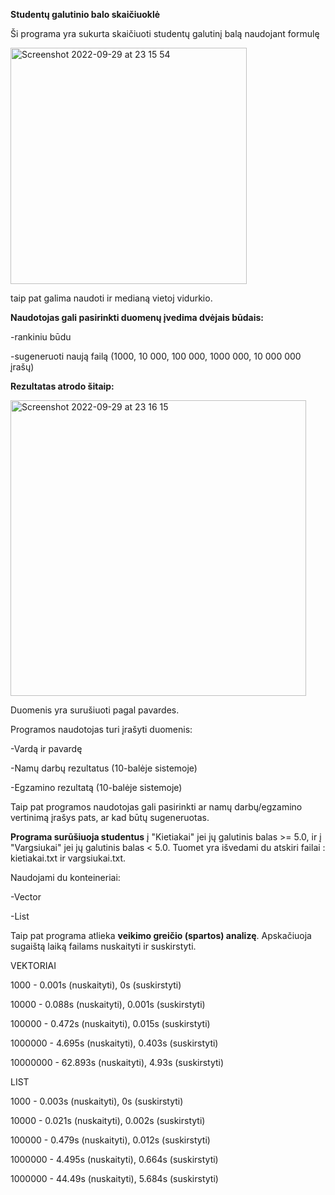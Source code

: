 **Studentų galutinio balo skaičiuoklė**

Ši programa yra sukurta skaičiuoti studentų galutinį balą naudojant formulę

<img width="378" alt="Screenshot 2022-09-29 at 23 15 54" src="https://user-images.githubusercontent.com/113093671/193133329-ea2db47d-80bd-4c3c-97f2-0d676d135a3d.png">


taip pat galima naudoti ir medianą vietoj vidurkio.

**Naudotojas gali pasirinkti duomenų įvedima dvėjais būdais:**

-rankiniu būdu

-sugeneruoti naują failą (1000, 10 000, 100 000, 1000 000, 10 000 000 įrašų)

**Rezultatas atrodo šitaip:**

<img width="473" alt="Screenshot 2022-09-29 at 23 16 15" src="https://user-images.githubusercontent.com/113093671/193133426-d861005c-bb6d-4ce1-81fd-57ee26cd497a.png">

Duomenis yra surušiuoti pagal pavardes.

Programos naudotojas turi įrašyti duomenis:

-Vardą ir pavardę

-Namų darbų rezultatus (10-balėje sistemoje)

-Egzamino rezultatą (10-balėje sistemoje)

Taip pat programos naudotojas gali pasirinkti ar namų darbų/egzamino vertinimą įrašys pats, ar kad būtų sugeneruotas.

**Programa surūšiuoja studentus** į "Kietiakai" jei jų galutinis balas >= 5.0, ir į "Vargsiukai" jei jų galutinis balas < 5.0. Tuomet yra išvedami du atskiri failai : kietiakai.txt ir vargsiukai.txt.

Naudojami du konteineriai:

-Vector

-List

Taip pat programa atlieka **veikimo greičio (spartos) analizę**. Apskačiuoja sugaištą laiką failams  nuskaityti ir suskirstyti.

VEKTORIAI

1000 - 0.001s (nuskaityti), 0s (suskirstyti)

10000 - 0.088s (nuskaityti), 0.001s (suskirstyti)

100000 -  0.472s (nuskaityti), 0.015s (suskirstyti)

1000000 -  4.695s (nuskaityti), 0.403s (suskirstyti)

10000000 -  62.893s (nuskaityti), 4.93s (suskirstyti)

LIST

1000 - 0.003s (nuskaityti), 0s (suskirstyti)

10000 - 0.021s (nuskaityti), 0.002s (suskirstyti)

100000 -  0.479s (nuskaityti), 0.012s (suskirstyti)

1000000 -  4.495s (nuskaityti), 0.664s (suskirstyti)

1000000 -  44.49s (nuskaityti), 5.684s (suskirstyti)

